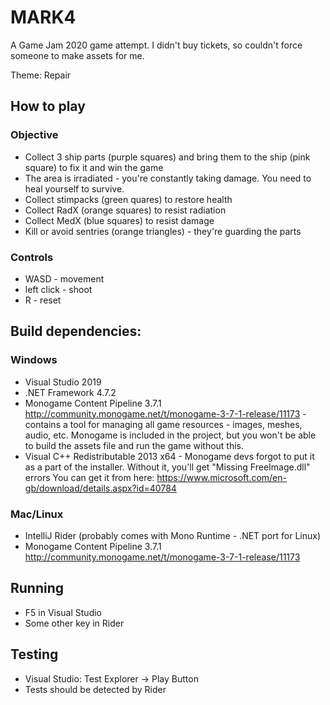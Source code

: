 # MARK4

A Game Jam 2020 game attempt. I didn't buy tickets, so couldn't force someone to make assets for me.

Theme: Repair

## How to play

### Objective
 - Collect 3 ship parts (purple squares) and bring them to the ship (pink square) to fix it and win the game
 - The area is irradiated - you're constantly taking damage. You need to heal yourself to survive.
 - Collect stimpacks (green quares) to restore health
 - Collect RadX (orange squares) to resist radiation
 - Collect MedX (blue squares) to resist damage
 - Kill or avoid sentries (orange triangles) - they're guarding the parts

### Controls
 - WASD - movement
 - left click - shoot
 - R - reset

## Build dependencies:

### Windows 
 - Visual Studio 2019
 - .NET Framework 4.7.2
 - Monogame Content Pipeline 3.7.1 http://community.monogame.net/t/monogame-3-7-1-release/11173 - contains a tool for managing all game resources - images, meshes, audio, etc. Monogame is included in the project, but you won't be able to build the assets file and run the game without this.
 - Visual C++ Redistributable 2013 x64 -
   Monogame devs forgot to put it as a part of the installer. Without it,
   you'll get "Missing FreeImage.dll" errors
   You can get it from here: https://www.microsoft.com/en-gb/download/details.aspx?id=40784


### Mac/Linux
 - IntelliJ Rider (probably comes with Mono Runtime - .NET port for Linux)
 - Monogame Content Pipeline 3.7.1 http://community.monogame.net/t/monogame-3-7-1-release/11173

## Running

 - F5 in Visual Studio
 - Some other key in Rider

## Testing

 - Visual Studio: Test Explorer -> Play Button
 - Tests should be detected by Rider

